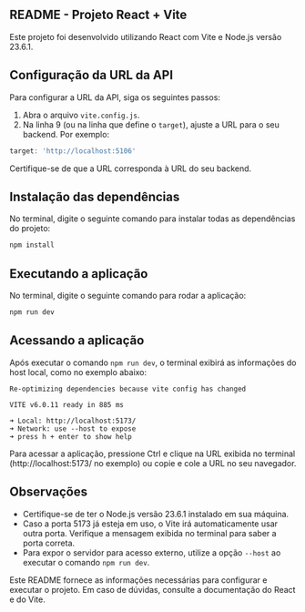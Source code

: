 ## README - Projeto React + Vite

Este projeto foi desenvolvido utilizando React com Vite e Node.js versão 23.6.1.

## Configuração da URL da API

Para configurar a URL da API, siga os seguintes passos:

1.  Abra o arquivo `vite.config.js`.
2.  Na linha 9 (ou na linha que define o `target`), ajuste a URL para o seu backend. Por exemplo:

```javascript
target: 'http://localhost:5106'
```

Certifique-se de que a URL corresponda à URL do seu backend.

## Instalação das dependências

No terminal, digite o seguinte comando para instalar todas as dependências do projeto:

```bash
npm install
```

## Executando a aplicação

No terminal, digite o seguinte comando para rodar a aplicação:

```bash
npm run dev
```

## Acessando a aplicação

Após executar o comando `npm run dev`, o terminal exibirá as informações do host local, como no exemplo abaixo:

```
Re-optimizing dependencies because vite config has changed

VITE v6.0.11 ready in 885 ms

➜ Local: http://localhost:5173/
➜ Network: use --host to expose
➜ press h + enter to show help
```

Para acessar a aplicação, pressione Ctrl e clique na URL exibida no terminal (http://localhost:5173/ no exemplo) ou copie e cole a URL no seu navegador.

## Observações

*   Certifique-se de ter o Node.js versão 23.6.1 instalado em sua máquina.
*   Caso a porta 5173 já esteja em uso, o Vite irá automaticamente usar outra porta. Verifique a mensagem exibida no terminal para saber a porta correta.
*   Para expor o servidor para acesso externo, utilize a opção `--host` ao executar o comando `npm run dev`.

Este README fornece as informações necessárias para configurar e executar o projeto. Em caso de dúvidas, consulte a documentação do React e do Vite.
